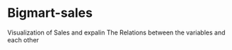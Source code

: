 # Bigmart-sales
Visualization of Sales and expalin The Relations between the variables and each other 
